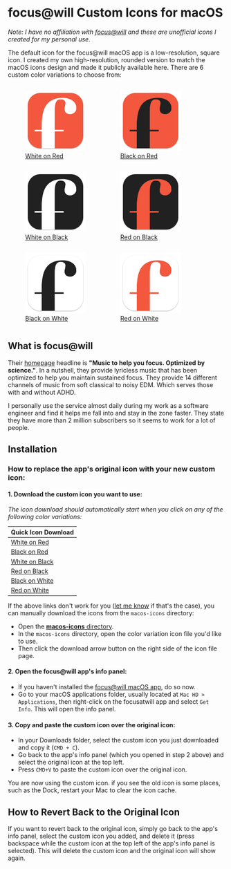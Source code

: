 # focus@will Custom Icons for macOS

_Note: I have no affiliation with [focus@will](https://www.focusatwill.com/) and these are unofficial icons I created for my personal use._

The default icon for the focus@will macOS app is a low-resolution, square icon. I created my own high-resolution, rounded version to match the macOS icons design and made it publicly available here. There are 6 custom color variations to choose from:

<div style="display:flex;flex-wrap:wrap;">
  <figure>
    <a href="https://github.com/jacobcassidy/focusatwill-custom-icons/raw/main/macos-icons/white-on-red-icon.icns">
      <img src="https://github.com/jacobcassidy/focusatwill-custom-icons/blob/main/previews/white-on-red-preview.png?raw=true"
        alt="White on Red focus@will icon"
        width="140">
      <figcaption>White on Red</figcaption>
    </a>
  </figure>

  <figure>
    <a href="https://github.com/jacobcassidy/focusatwill-custom-icons/raw/main/macos-icons/black-on-red-icon.icns">
      <img src="https://github.com/jacobcassidy/focusatwill-custom-icons/blob/main/previews/black-on-red-preview.png?raw=true"
        alt="Black on Red focus@will icon"
        width="140">
      <figcaption>Black on Red</figcaption>
    </a>
  </figure>

  <figure>
    <a href="https://github.com/jacobcassidy/focusatwill-custom-icons/raw/main/macos-icons/white-on-black-icon.icns">
      <img src="https://github.com/jacobcassidy/focusatwill-custom-icons/blob/main/previews/white-on-black-preview.png?raw=true"
        alt="White on Black focus@will icon"
        width="140">
      <figcaption>White on Black</figcaption>
    </a>
  </figure>

  <figure>
    <a href="https://github.com/jacobcassidy/focusatwill-custom-icons/raw/main/macos-icons/red-on-black-icon.icns">
      <img src="https://github.com/jacobcassidy/focusatwill-custom-icons/blob/main/previews/red-on-black-preview.png?raw=true"
        alt="Red on Black focus@will icon"
        width="140">
      <figcaption>Red on Black</figcaption>
    </a>
  </figure>

  <figure>
    <a href="https://github.com/jacobcassidy/focusatwill-custom-icons/raw/main/macos-icons/black-on-white-icon.icns">
      <img src="https://github.com/jacobcassidy/focusatwill-custom-icons/blob/main/previews/black-on-white-preview.png?raw=true"
        alt="Black on White focus@will icon"
        width="140">
      <figcaption>Black on White</figcaption>
    </a>
  </figure>

  <figure>
    <a href="https://github.com/jacobcassidy/focusatwill-custom-icons/raw/main/macos-icons/red-on-white-icon.icns">
      <img src="https://github.com/jacobcassidy/focusatwill-custom-icons/blob/main/previews/red-on-white-preview.png?raw=true"
        alt="Red on White focus@will icon"
        width="140">
      <figcaption>Red on White</figcaption>
    </a>
  </figure>
</div>

## What is focus@will

Their [homepage](https://www.focusatwill.com/) headline is **"Music to help you focus. Optimized by science."**. In a nutshell, they provide lyricless music that has been optimized to help you maintain sustained focus. They provide 14 different channels of music from soft classical to noisy EDM. Which serves those with and without ADHD.

I personally use the service almost daily during my work as a software engineer and find it helps me fall into and stay in the zone faster. They state they have more than 2 million subscribers so it seems to work for a lot of people.

## Installation

### How to replace the app's original icon with your new custom icon:

#### 1. Download the custom icon you want to use:

_The icon download should automatically start when you click on any of the following color variations:_

| Quick Icon Download                                                                                                      |
| ------------------------------------------------------------------------------------------------------------------------ |
| [White on Red](https://github.com/jacobcassidy/focusatwill-custom-icons/raw/main/macos-icons/white-on-red-icon.icns)     |
| [Black on Red](https://github.com/jacobcassidy/focusatwill-custom-icons/raw/main/macos-icons/black-on-red-icon.icns)     |
| [White on Black](https://github.com/jacobcassidy/focusatwill-custom-icons/raw/main/macos-icons/white-on-black-icon.icns) |
| [Red on Black](https://github.com/jacobcassidy/focusatwill-custom-icons/raw/main/macos-icons/red-on-black-icon.icns)     |
| [Black on White](https://github.com/jacobcassidy/focusatwill-custom-icons/raw/main/macos-icons/black-on-white-icon.icns) |
| [Red on White](https://github.com/jacobcassidy/focusatwill-custom-icons/raw/main/macos-icons/red-on-white-icon.icns)     |

If the above links don't work for you ([let me know](https://github.com/jacobcassidy/focusatwill-custom-icons/issues) if that's the case), you can manually download the icons from the `macos-icons` directory:

- Open the [**macos-icons** directory](https://github.com/jacobcassidy/focusatwill-custom-icons/tree/main/macos-icons).
- In the `macos-icons` directory, open the color variation icon file you'd like to use.
- Then click the download arrow button on the right side of the icon file page.

#### 2. Open the focus@will app's info panel:

- If you haven't installed the [focus@will macOS app](https://www.focusatwill.com/app/downloads/macos), do so now.
- Go to your macOS applications folder, usually located at `Mac HD > Applications`, then right-click on the focusatwill app and select `Get Info`. This will open the info panel.

<!-- ![Get Info Screenshot](https://github.com/jacobcassidy/focusatwill-custom-icons/blob/main/previews/white-on-red-preview.png?raw=true) -->

#### 3. Copy and paste the custom icon over the original icon:

- In your Downloads folder, select the custom icon you just downloaded and copy it (`CMD + C`).
- Go back to the app's info panel (which you opened in step 2 above) and select the original icon at the top left.
- Press `CMD+V` to paste the custom icon over the original icon.

You are now using the custom icon. if you see the old icon is some places, such as the Dock, restart your Mac to clear the icon cache.

## How to Revert Back to the Original Icon

If you want to revert back to the original icon, simply go back to the app's info panel, select the custom icon you added, and delete it (press backspace while the custom icon at the top left of the app's info panel is selected). This will delete the custom icon and the original icon will show again.

